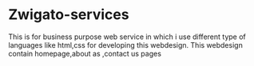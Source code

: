 # Zwigato-services
This is for business purpose web service in which i use different type of languages like 
html,css for developing this webdesign.
This webdesign contain homepage,about as ,contact us pages 
